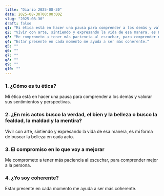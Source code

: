 ```yaml
---
title: "Diario 2025-08-30"
date: 2025-08-30T00:00:00Z
slug: "2025-08-30"
draft: false
q1: "Mi ética está en hacer una pausa para comprender a los demás y valorar sus sentimientos y perspectivas."
q2: "Vivir con arte, sintiendo y expresando la vida de esa manera, es mi forma de buscar la belleza en cada acto."
q3: "Me comprometo a tener más paciencia al escuchar, para comprender mejor a la persona."
q4: "Estar presente en cada momento me ayuda a ser más coherente."
q5: ""
q6: ""
q7: ""
q8: ""
q9: ""
q10: ""
---
```

### 1. ¿Cómo es tu ética?
Mi ética está en hacer una pausa para comprender a los demás y valorar sus sentimientos y perspectivas.

### 2. ¿En mis actos busco la verdad, el bien y la belleza o busco la fealdad, la maldad y la mentira?
Vivir con arte, sintiendo y expresando la vida de esa manera, es mi forma de buscar la belleza en cada acto.

### 3. El compromiso en lo que voy a mejorar
Me comprometo a tener más paciencia al escuchar, para comprender mejor a la persona.

### 4. ¿Yo soy coherente?
Estar presente en cada momento me ayuda a ser más coherente.
